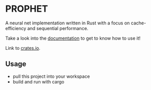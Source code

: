 PROPHET
=======

A neural net implementation written in Rust with a focus on cache-efficiency and sequential performance.

Take a look into the [documentation](https://docs.rs/prophet) to get to know how to use it!

Link to [crates.io](https://crates.io/crates/prophet).

Usage
-----

 - pull this project into your workspace
 - build and run with cargo
